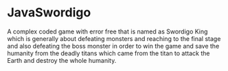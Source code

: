 # JavaSwordigo
A complex coded game with error free that is named as Swordigo King which is generally about defeating monsters and reaching to the final stage and also defeating the boss monster in order to win the game and save the humanity from the deadly titans which came from the titan to attack the Earth and destroy the whole humanity. 
